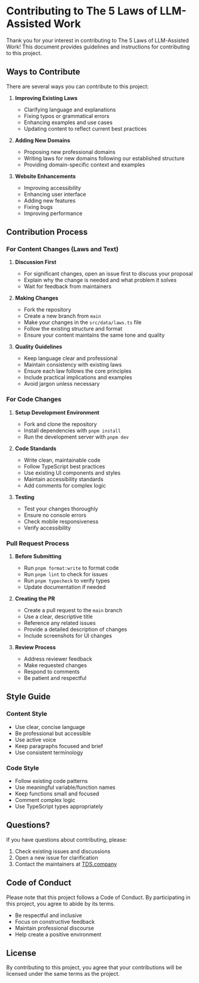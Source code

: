 # Contributing to The 5 Laws of LLM-Assisted Work

Thank you for your interest in contributing to The 5 Laws of LLM-Assisted Work! This document provides guidelines and instructions for contributing to this project.

## Ways to Contribute

There are several ways you can contribute to this project:

1. **Improving Existing Laws**
   - Clarifying language and explanations
   - Fixing typos or grammatical errors
   - Enhancing examples and use cases
   - Updating content to reflect current best practices

2. **Adding New Domains**
   - Proposing new professional domains
   - Writing laws for new domains following our established structure
   - Providing domain-specific context and examples

3. **Website Enhancements**
   - Improving accessibility
   - Enhancing user interface
   - Adding new features
   - Fixing bugs
   - Improving performance

## Contribution Process

### For Content Changes (Laws and Text)

1. **Discussion First**
   - For significant changes, open an issue first to discuss your proposal
   - Explain why the change is needed and what problem it solves
   - Wait for feedback from maintainers

2. **Making Changes**
   - Fork the repository
   - Create a new branch from `main`
   - Make your changes in the `src/data/laws.ts` file
   - Follow the existing structure and format
   - Ensure your content maintains the same tone and quality

3. **Quality Guidelines**
   - Keep language clear and professional
   - Maintain consistency with existing laws
   - Ensure each law follows the core principles
   - Include practical implications and examples
   - Avoid jargon unless necessary

### For Code Changes

1. **Setup Development Environment**
   - Fork and clone the repository
   - Install dependencies with `pnpm install`
   - Run the development server with `pnpm dev`

2. **Code Standards**
   - Write clean, maintainable code
   - Follow TypeScript best practices
   - Use existing UI components and styles
   - Maintain accessibility standards
   - Add comments for complex logic

3. **Testing**
   - Test your changes thoroughly
   - Ensure no console errors
   - Check mobile responsiveness
   - Verify accessibility

### Pull Request Process

1. **Before Submitting**
   - Run `pnpm format:write` to format code
   - Run `pnpm lint` to check for issues
   - Run `pnpm typecheck` to verify types
   - Update documentation if needed

2. **Creating the PR**
   - Create a pull request to the `main` branch
   - Use a clear, descriptive title
   - Reference any related issues
   - Provide a detailed description of changes
   - Include screenshots for UI changes

3. **Review Process**
   - Address reviewer feedback
   - Make requested changes
   - Respond to comments
   - Be patient and respectful

## Style Guide

### Content Style

- Use clear, concise language
- Be professional but accessible
- Use active voice
- Keep paragraphs focused and brief
- Use consistent terminology

### Code Style

- Follow existing code patterns
- Use meaningful variable/function names
- Keep functions small and focused
- Comment complex logic
- Use TypeScript types appropriately

## Questions?

If you have questions about contributing, please:
1. Check existing issues and discussions
2. Open a new issue for clarification
3. Contact the maintainers at [TDS.company](https://tds.company)

## Code of Conduct

Please note that this project follows a Code of Conduct. By participating in this project, you agree to abide by its terms.

- Be respectful and inclusive
- Focus on constructive feedback
- Maintain professional discourse
- Help create a positive environment

## License

By contributing to this project, you agree that your contributions will be licensed under the same terms as the project. 